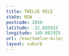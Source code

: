 ```yaml
---
title: TWELVE MILE
state: NSW
postcode: 2850
latitude: -32.685033
longitude: 149.602925
url: /nsw/twelve-mile/
layout: suburb
---
```


